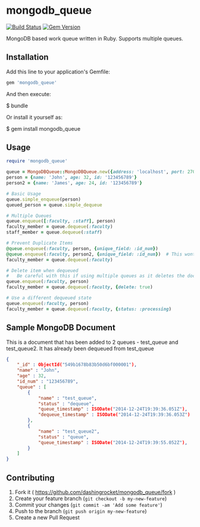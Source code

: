 mongodb_queue
=============

[![Build Status](https://api.shippable.com/projects/5498868ed46935d5fbc0d547/badge?branchName=master)](https://app.shippable.com/projects/5498868ed46935d5fbc0d547/builds/latest) [![Gem Version](https://badge.fury.io/rb/mongodb_queue.svg)](http://badge.fury.io/rb/mongodb_queue)

MongoDB based work queue written in Ruby.  Supports multiple queues.

## Installation

Add this line to your application's Gemfile:

```ruby
gem 'mongodb_queue'
```

And then execute:

$ bundle

Or install it yourself as:

$ gem install mongodb_queue

## Usage

```ruby
require 'mongodb_queue'

queue = MongoDBQueue::MongoDBQueue.new({address: 'localhost', port: 27017, database: 'test-db', collection: 'test-queue'})
person = {name: 'John', age: 32, id: '123456789'}
person2 = {name: 'James', age: 24, id: '123456789'}

# Basic Usage
queue.simple_enqueue(person)
queued_person = queue.simple_dequeue

# Multiple Queues
queue.enqueue([:faculty, :staff], person)
faculty_member = queue.dequeue(:faculty)
staff_member = queue.dequeue(:staff)

# Prevent Duplicate Items
@queue.enqueue(:faculty, person, {unique_field: :id_num})
@queue.enqueue(:faculty, person2, {unique_field: :id_num})  # This wont be queued
faculty_member = queue.dequeue(:faculty)

# Delete item when dequeued
#   Be careful with this if using multiple queues as it deletes the document from all queues.
queue.enqueue(:faculty, person)
faculty_member = queue.dequeue(:faculty, {delete: true)

# Use a different dequeued state
queue.enqueue(:faculty, person)
faculty_member = queue.dequeue(:faculty, {status: :processing)
```

## Sample MongoDB Document

This is a document that has been added to 2 queues - test_queue and test_queue2.  It has already been dequeued from test_queue

``` json
{
    "_id" : ObjectId("549b1678b83b50d6bf000001"),
    "name" : "John",
    "age" : 32,
    "id_num" : "123456789",
    "queue" : [
        {
            "name" : "test_queue",
            "status" : "dequeue",
            "queue_timestamp" : ISODate("2014-12-24T19:39:36.051Z"),
            "dequeue_timestamp" : ISODate("2014-12-24T19:39:36.053Z")
        },
        {
            "name" : "test_queue2",
            "status" : "queue",
            "queue_timestamp" : ISODate("2014-12-24T19:39:55.052Z"),
        }
    ]
}
```

## Contributing

1. Fork it ( https://github.com/dashingrocket/mongodb_queue/fork )
2. Create your feature branch (`git checkout -b my-new-feature`)
3. Commit your changes (`git commit -am 'Add some feature'`)
4. Push to the branch (`git push origin my-new-feature`)
5. Create a new Pull Request

